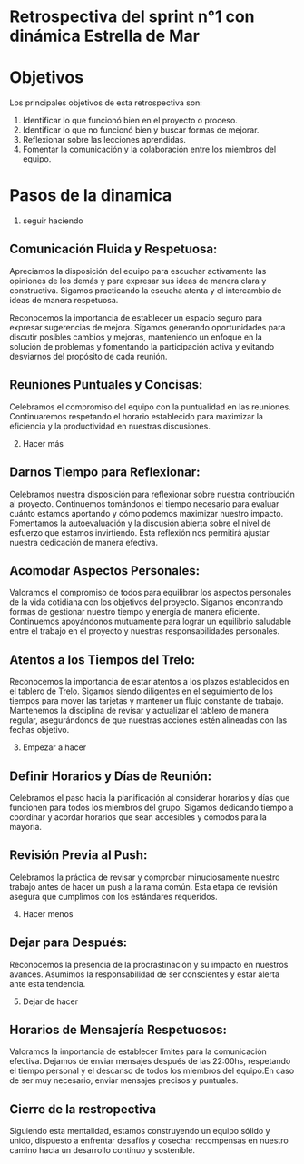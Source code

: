 # Retrospectiva del sprint n°1 con dinámica Estrella de Mar

# Objetivos
Los principales objetivos de esta retrospectiva son:

1. Identificar lo que funcionó bien en el proyecto o proceso.
2. Identificar lo que no funcionó bien y buscar formas de mejorar.
3. Reflexionar sobre las lecciones aprendidas.
4. Fomentar la comunicación y la colaboración entre los miembros del equipo.


# Pasos de la dinamica

1. seguir haciendo
 
## Comunicación Fluida y Respetuosa:

Apreciamos la disposición del equipo para escuchar activamente las opiniones de los demás y para expresar sus ideas de manera clara y constructiva. Sigamos practicando la escucha atenta y el intercambio de ideas de manera respetuosa.

Reconocemos la importancia de establecer un espacio seguro para expresar sugerencias de mejora. Sigamos generando oportunidades para discutir posibles cambios y mejoras, manteniendo un enfoque en la solución de problemas y  fomentando la participación activa y evitando desviarnos del propósito de cada reunión.

## Reuniones Puntuales y Concisas:
Celebramos el compromiso del equipo con la puntualidad en las reuniones. Continuaremos respetando el horario establecido para maximizar la eficiencia y la productividad en nuestras discusiones.

2. Hacer más

## Darnos Tiempo para Reflexionar:

Celebramos nuestra disposición para reflexionar sobre nuestra contribución al proyecto. Continuemos tomándonos el tiempo necesario para evaluar cuánto estamos aportando y cómo podemos maximizar nuestro impacto.
Fomentamos la autoevaluación y la discusión abierta sobre el nivel de esfuerzo que estamos invirtiendo. Esta reflexión nos permitirá ajustar nuestra dedicación de manera efectiva.

## Acomodar Aspectos Personales:

Valoramos el compromiso de todos para equilibrar los aspectos personales de la vida cotidiana con los objetivos del proyecto. Sigamos encontrando formas de gestionar nuestro tiempo y energía de manera eficiente.
Continuemos apoyándonos mutuamente para lograr un equilibrio saludable entre el trabajo en el proyecto y nuestras responsabilidades personales.

## Atentos a los Tiempos del Trelo:

Reconocemos la importancia de estar atentos a los plazos establecidos en el tablero de Trelo. Sigamos siendo diligentes en el seguimiento de los tiempos para mover las tarjetas y mantener un flujo constante de trabajo.
Mantenemos la disciplina de revisar y actualizar el tablero de manera regular, asegurándonos de que nuestras acciones estén alineadas con las fechas objetivo.

3. Empezar a hacer

## Definir Horarios y Días de Reunión:

Celebramos el paso hacia la planificación al considerar horarios y días que funcionen para todos los miembros del grupo.
Sigamos dedicando tiempo a coordinar y acordar horarios que sean accesibles y cómodos para la mayoría.

## Revisión Previa al Push: 

Celebramos la práctica de revisar y comprobar minuciosamente nuestro trabajo antes de hacer un push a la rama común. Esta etapa de revisión asegura que cumplimos con los estándares requeridos.

4. Hacer menos

## Dejar para Después:

Reconocemos la presencia de la procrastinación y su impacto en nuestros avances. Asumimos la responsabilidad de ser conscientes y estar alerta ante esta tendencia.

5. Dejar de hacer

## Horarios de Mensajería Respetuosos:

Valoramos la importancia de establecer límites para la comunicación efectiva. Dejamos de enviar mensajes después de las 22:00hs, respetando el tiempo personal y el descanso de todos los miembros del equipo.En caso de ser muy necesario, enviar mensajes precisos y puntuales.

## Cierre de la restropectiva

 Siguiendo esta mentalidad, estamos construyendo un equipo sólido y unido, dispuesto a enfrentar desafíos y cosechar recompensas en nuestro camino hacia un desarrollo continuo y sostenible.